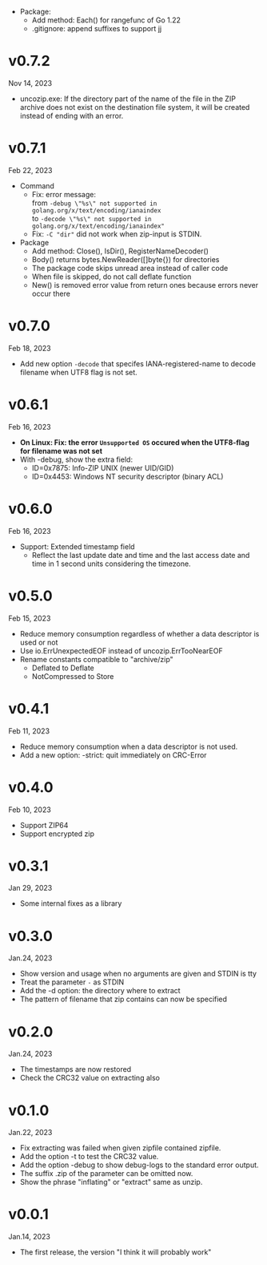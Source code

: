 - Package:
    - Add method: Each() for rangefunc of Go 1.22
    - .gitignore: append suffixes to support [jj]

[jj]: https://martinvonz.github.io/jj/v0.14.0/git-comparison/

v0.7.2
======
Nov 14, 2023

- uncozip.exe: If the directory part of the name of the file in the ZIP archive does not exist on the destination file system, it will be created instead of ending with an error.

v0.7.1
======
Feb 22, 2023

- Command
    - Fix: error message:  
        from `-debug \"%s\" not supported in golang.org/x/text/encoding/ianaindex`  
        to `-decode \"%s\" not supported in golang.org/x/text/encoding/ianaindex"`
    - Fix: `-C "dir"` did not work when zip-input is STDIN.
- Package
    - Add method: Close(), IsDir(), RegisterNameDecoder()
    - Body() returns bytes.NewReader([]byte{}) for directories
    - The package code skips unread area instead of caller code
    - When file is skipped, do not call deflate function
    - New() is removed error value from return ones because errors never occur there

v0.7.0
======
Feb 18, 2023

- Add new option `-decode` that specifes IANA-registered-name to decode filename when UTF8 flag is not set.

v0.6.1
======
Feb 16, 2023

- **On Linux: Fix: the error `Unsupported OS` occured when the UTF8-flag for filename was not set**
- With -debug, show the extra field:
    - ID=0x7875: Info-ZIP UNIX (newer UID/GID)
    - ID=0x4453: Windows NT security descriptor (binary ACL)

v0.6.0
======
Feb 16, 2023

- Support: Extended timestamp field
    - Reflect the last update date and time and the last access date and time in 1 second units considering the timezone.

v0.5.0
======
Feb 15, 2023

- Reduce memory consumption regardless of whether a data descriptor is used or not
- Use io.ErrUnexpectedEOF instead of uncozip.ErrTooNearEOF
- Rename constants compatible to "archive/zip"
    - Deflated to Deflate
    - NotCompressed to Store

v0.4.1
======
Feb 11, 2023

- Reduce memory consumption when a data descriptor is not used.
- Add a new option: -strict: quit immediately on CRC-Error

v0.4.0
======
Feb 10, 2023

- Support ZIP64
- Support encrypted zip

v0.3.1
======
Jan 29, 2023

- Some internal fixes as a library

v0.3.0
======
Jan.24, 2023

- Show version and usage when no arguments are given and STDIN is tty
- Treat the parameter `-` as STDIN
- Add the -d option: the directory where to extract
- The pattern of filename that zip contains can now be specified

v0.2.0
======
Jan.24, 2023

- The timestamps are now restored
- Check the CRC32 value on extracting also

v0.1.0
======
Jan.22, 2023

- Fix extracting was failed when given zipfile contained zipfile.
- Add the option -t to test the CRC32 value.
- Add the option -debug to show debug-logs to the standard error output.
- The suffix .zip of the parameter can be omitted now.
- Show the phrase "inflating" or "extract" same as unzip.

v0.0.1
======
Jan.14, 2023

- The first release, the version "I think it will probably work"
